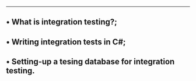 --------------------------------------------------------------
• What is integration testing?;
------------------------------------------------------------
• Writing integration tests in C#;
----------------------------------------------------------------
• Setting-up a tesing database for integration testing.
----------------------------------------------------------------
